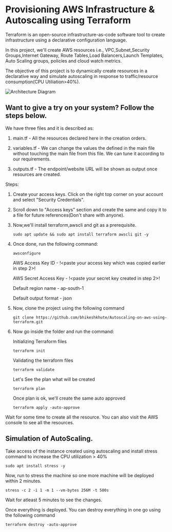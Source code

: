 # Provisioning AWS Infrastructure & Autoscaling using Terraform 

Terraform is an open-source infrastructure-as-code software tool to create infrastructure using a declarative configuration language. 

In this project, we'll create AWS resources i.e., VPC,Subnet,Security Groups,Internet Gateway, Route Tables,Load Balancers,Launch Templates, Auto Scaling groups, policies and cloud watch metrics. 

The objective of this project is to dynamically create resources in a declarative way and simulate autoscaling in response to traffic/resource consumption(CPU Utiliation>40%).


![Architecture Diagram](https://github.com/norfluxX/Autoscaling-on-aws-using-terraform/assets/35907619/a80430c8-b0d5-404e-ac3d-d4796d01fe18)

## Want to give a try on your system? Follow the steps below.

We have three files and it is described as:
1. main.tf - All the resources declared here in the creation orders.

2. variables.tf - We can change the values the defined in the main file without touching the main file from this file. We can tune it according to our requirements.

3. outputs.tf - The endpoint/website URL will be shown as output once resources are created.

Steps:

1. Create your access keys. Click on the right top corner on your account and select "Security Credentials".

2. Scroll down to "Access keys" section and create the same and copy it to a file for future references(Don't share with anyone).

3. Now,we'll install terraform,awscli and git as a prerequisite. 

    ```
    sudo apt update && sudo apt install terraform awscli git -y 
    ```
4. Once done, run the following command:

    ``` 
    awsconfigure 
    ```
      AWS Access Key ID - !<paste your access key which was copied earlier in step 2>!

      AWS Secret Access Key - !<paste your secret key created in step 2>!

      Default region name - ap-south-1

      Default output format - json

5. Now, clone the project using the following command 

    ``` 
    git clone https://github.com/bhikeshkhute/Autoscaling-on-aws-using-terraform.git
    ```

6. Now go inside the folder and run the command:

    Initializing Terraform files
    ```
    terraform init
    ```

    Validating the terraform files
    ```
    terraform validate 
    ```
  
    Let's See the plan what will be created
    ```
    terraform plan
    ```

    Once plan is ok, we'll create the same auto approved
    ``` 
    terraform apply -auto-approve 
    ```

Wait for some time to create all the resource. You can also visit the AWS console to see all the resources. 

## Simulation of AutoScaling. 

Take access of the instance created using autoscaling and install stress command to increase the CPU utilization > 40%

```
sudo apt install stress -y
```

Now, run to stress the machine so one more machine will be deployed within 2 minutes.
```
stress -c 2 -i 1 -m 1 --vm-bytes 256M -t 500s
```
Wait for atleast 5 minutes to see the changes. 

Once everything is deployed. You can destroy everything in one go using the following command

```
terraform destroy -auto-approve
```

